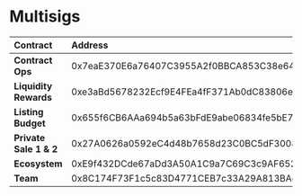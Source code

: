 # Multisigs

| Contract | Address |
| :--- | :--- |
| **Contract Ops** | 0x7eaE370E6a76407C3955A2f0BBCA853C38e6454E |
| **Liquidity Rewards** | 0xe3aBd5678232Ecf9E4FEa4fF371Ab0dC83806e51 |
| **Listing Budget** | 0x655f6CB6AAa694b5a63bFdE9abe06834fe5bE733 |
| **Private Sale 1 & 2** | 0x27A0626a0592eC4d48b7658d23C0BC5dF3008D08 |
| **Ecosystem** | 0xE9f432DCde67aDd3A50A1C9a7C69C3c9AF652288 |
| **Team** | 0x8C174F73F1c5c83D4771CEB7c33A29A813BAc9B5 |

